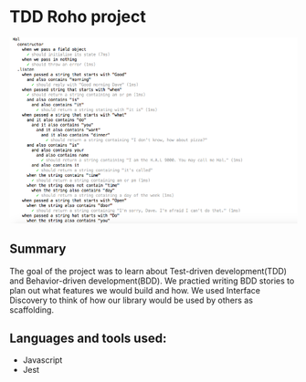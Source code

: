 # TDD Roho project

![alt text](./images/screenshot.png)

## Summary
The goal of the project was to learn about Test-driven development(TDD) and Behavior-driven development(BDD). We practied writing BDD stories to plan out what features we would build and how. We used Interface Discovery to think of how our library would be used by others as scaffolding.

## Languages and tools used:
* Javascript
* Jest
